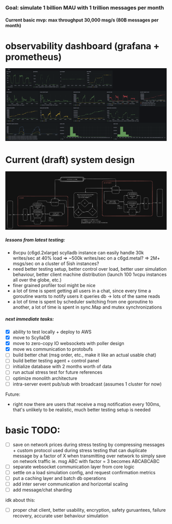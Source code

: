 ### Goal: simulate 1 billion MAU with 1 trillion messages per month
#### Current basic mvp: max throughput 30,000 msg/s (80B messages per month)

# observability dashboard (grafana + prometheus)

![Grafana](./grafana.png)

# Current (draft) system design
![System design](./architecture.png)


##### lessons from latest testing:
- 8vcpu (c6gd.2xlarge) scylladb instance can easily handle 30k writes/sec at 40% load => ~500k writes/sec on a c6gd.metal? => 2M+ msgs/sec on a cluster of 5ish instances?
- need better testing setup, better control over load, better user simulation behaviour, better client machine distribution (launch 100 1vcpu instances all over the globe, etc.)
- finer grained profiler tool might be nice
- a lot of time is spent getting all users in a chat, since every time a goroutine wants to notify users it queries db -> lots of the same reads
- a lot of time is spent by scheduler switching from one goroutine to another, a lot of time is spent in sync.Map and mutex synchronizations

##### next immediate tasks:
- [x] ability to test locally + deploy to AWS
- [x] move to ScyllaDB
- [x] move to zero-copy IO websockets with poller design
- [x] move ws communication to protobufs
- [ ] build better chat (msg order, etc., make it like an actual usable chat)
- [ ] build better testing agent + control panel
- [ ] initialize database with 2 months worth of data
- [ ] run actual stress test for future references
- [ ] optimize monolith architecture
- [ ] intra-server event pub/sub with broadcast (assumes 1 cluster for now)

Future:
- right now there are users that receive a msg notification every 100ms, that's unlikely to be realistic, much better testing setup is needed

# basic TODO:
- [ ] save on network prices during stress testing by compressing messages + custom protocol used during stress testing that can duplicate message by a factor of X when transmitting over network to simply save on network traffic ie. msg ABC with factor = 3 becomes ABCABCABC
- [ ] separate websocket communication layer from core logic
- [ ] settle on a load simulation config, and request confirmation metrics
- [ ] put a caching layer and batch db operations
- [ ] add inter server communication and horizontal scaling
- [ ] add message/chat sharding

idk about this:
- [ ] proper chat client, better usability, encryption, safety guruantees, failure recovery, accurate user behaviour simulation